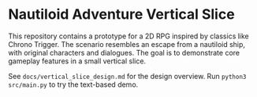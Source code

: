 # Nautiloid Adventure Vertical Slice

This repository contains a prototype for a 2D RPG inspired by classics like Chrono Trigger. The scenario resembles an escape from a nautiloid ship, with original characters and dialogues. The goal is to demonstrate core gameplay features in a small vertical slice.

See `docs/vertical_slice_design.md` for the design overview. Run `python3 src/main.py` to try the text-based demo.
